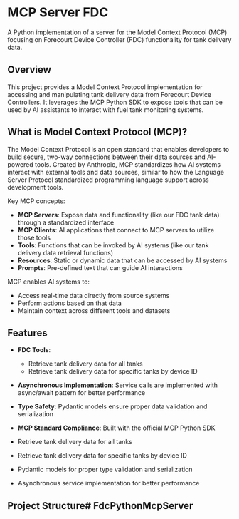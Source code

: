 # MCP Server FDC

A Python implementation of a server for the Model Context Protocol (MCP) focusing on Forecourt Device Controller (FDC) functionality for tank delivery data.

## Overview

This project provides a Model Context Protocol implementation for accessing and manipulating tank delivery data from Forecourt Device Controllers. It leverages the MCP Python SDK to expose tools that can be used by AI assistants to interact with fuel tank monitoring systems.

## What is Model Context Protocol (MCP)?

The Model Context Protocol is an open standard that enables developers to build secure, two-way connections between their data sources and AI-powered tools. Created by Anthropic, MCP standardizes how AI systems interact with external tools and data sources, similar to how the Language Server Protocol standardized programming language support across development tools.

Key MCP concepts:
- **MCP Servers**: Expose data and functionality (like our FDC tank data) through a standardized interface
- **MCP Clients**: AI applications that connect to MCP servers to utilize those tools
- **Tools**: Functions that can be invoked by AI systems (like our tank delivery data retrieval functions)
- **Resources**: Static or dynamic data that can be accessed by AI systems
- **Prompts**: Pre-defined text that can guide AI interactions

MCP enables AI systems to:
- Access real-time data directly from source systems
- Perform actions based on that data
- Maintain context across different tools and datasets

## Features

- **FDC Tools**: 
  - Retrieve tank delivery data for all tanks
  - Retrieve tank delivery data for specific tanks by device ID
- **Asynchronous Implementation**: Service calls are implemented with async/await pattern for better performance
- **Type Safety**: Pydantic models ensure proper data validation and serialization
- **MCP Standard Compliance**: Built with the official MCP Python SDK

- Retrieve tank delivery data for all tanks
- Retrieve tank delivery data for specific tanks by device ID
- Pydantic models for proper type validation and serialization
- Asynchronous service implementation for better performance

## Project Structure# FdcPythonMcpServer
